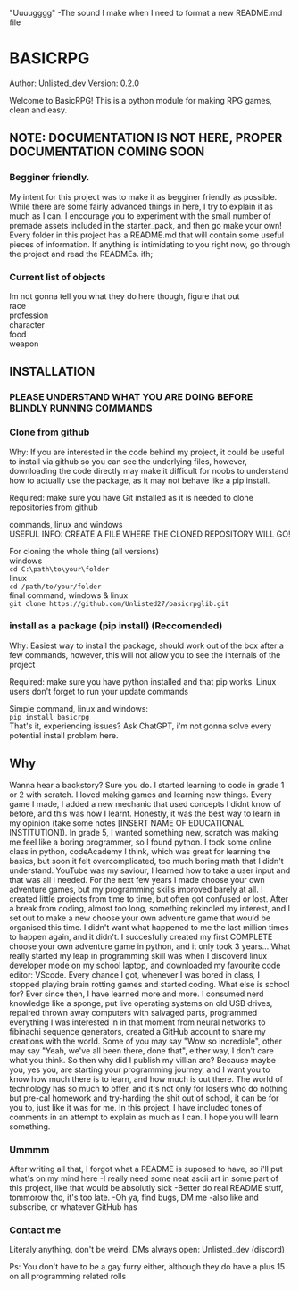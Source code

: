 "Uuuugggg" -The sound I make when I need to format a new README.md file

# BASICRPG
Author: Unlisted_dev
Version: 0.2.0

Welcome to BasicRPG!
This is a python module for making RPG games, clean and easy.

## NOTE: DOCUMENTATION IS NOT HERE, PROPER DOCUMENTATION COMING SOON

### Begginer friendly.
My intent for this project was to make it as begginer friendly as possible. While there are some fairly advanced things in here, I try to explain it as much as I can. I encourage you to experiment with the small number of premade assets included in the starter_pack, and then go make your own! Every folder in this project has a README.md that will contain some useful pieces of information. If anything is intimidating to you right now, go through the project and read the READMEs.
ifh;
### Current list of objects
Im not gonna tell you what they do here though, figure that out  
race  
profession  
character  
food  
weapon  

## INSTALLATION
### PLEASE UNDERSTAND WHAT YOU ARE DOING BEFORE BLINDLY RUNNING COMMANDS

### Clone from github
Why: If you are interested in the code behind my project, it could be useful to install via github so you can see the underlying files, however, downloading the code directly may make it difficult for noobs to understand how to actually use the package, as it may not behave like a pip install.  

Required: make sure you have Git installed as it is needed to clone repositories from github

commands, linux and windows  
USEFUL INFO: CREATE A FILE WHERE THE CLONED REPOSITORY WILL GO!

For cloning the whole thing (all versions)  
windows  
    `cd C:\path\to\your\folder`  
linux  
    `cd /path/to/your/folder`  
final command, windows & linux  
    `git clone https://github.com/Unlisted27/basicrpglib.git`

### install as a package (pip install) (Reccomended)
Why: Easiest way to install the package, should work out of the box after a few commands, however, this will not allow you to see the internals of the project

Required: make sure you have python installed and that pip works. Linux users don't forget to run your update commands

Simple command, linux and windows:  
    `pip install basicrpg`  
That's it, experiencing issues? Ask ChatGPT, i'm not gonna solve every potential install problem here.


## Why
Wanna hear a backstory? Sure you do.
I started learning to code in grade 1 or 2 with scratch. I loved making games and learning new things. Every game I made, I added a new mechanic that used concepts I didnt know of before, and this was how I learnt. Honestly, it was the best way to learn in my opinion (take some notes [INSERT NAME OF EDUCATIONAL INSTITUTION]). In grade 5, I wanted something new, scratch was making me feel like a boring programmer, so I found python. I took some online class in python, codeAcademy I think, which was great for learning the basics, but soon it felt overcomplicated, too much boring math that I didn't understand. YouTube was my saviour, I learned how to take a user input and that was all I needed. For the next few years I made choose your own adventure games, but my programming skills improved barely at all. I created little projects from time to time, but often got confused or lost. After a break from coding, almost too long, something rekindled my interest, and I set out to make a new choose your own adventure game that would be organised this time. I didn't want what happened to me the last million times to happen again, and it didn't. I succesfully created my first COMPLETE choose your own adventure game in python, and it only took 3 years... What really started my leap in programming skill was when I discoverd linux developer mode on my school laptop, and downloaded my favourite code editor: VScode. Every chance I got, whenever I was bored in class, I stopped playing brain rotting games and started coding. What else is school for? Ever since then, I have learned more and more. I consumed nerd knowledge like a sponge, put live operating systems on old USB drives, repaired thrown away computers with salvaged parts, programmed everything I was interested in in that moment from neural networks to fibinachi sequence generators, created a GitHub account to share my creations with the world. Some of you may say "Wow so incredible", other may say "Yeah, we've all been there, done that", either way, I don't care what you think. So then why did I publish my villian arc? Because maybe you, yes you, are starting your programming journey, and I want you to know how much there is to learn, and how much is out there. The world of technology has so much to offer, and it's not only for losers who do nothing but pre-cal homework and try-harding the shit out of school, it can be for you to, just like it was for me. In this project, I have included tones of comments in an attempt to explain as much as I can. I hope you will learn something.

### Ummmm
After writing all that, I forgot what a README is suposed to have, so i'll put what's on my mind here
-I really need some neat ascii art in some part of this project, like that would be absolutly sick
-Better do real README stuff, tommorow tho, it's too late. 
-Oh ya, find bugs, DM me
-also like and subscribe, or whatever GitHub has

### Contact me
Literaly anything, don't be weird. DMs always open: Unlisted_dev (discord)


Ps: You don't have to be a gay furry either, although they do have a plus 15 on all programming related rolls
